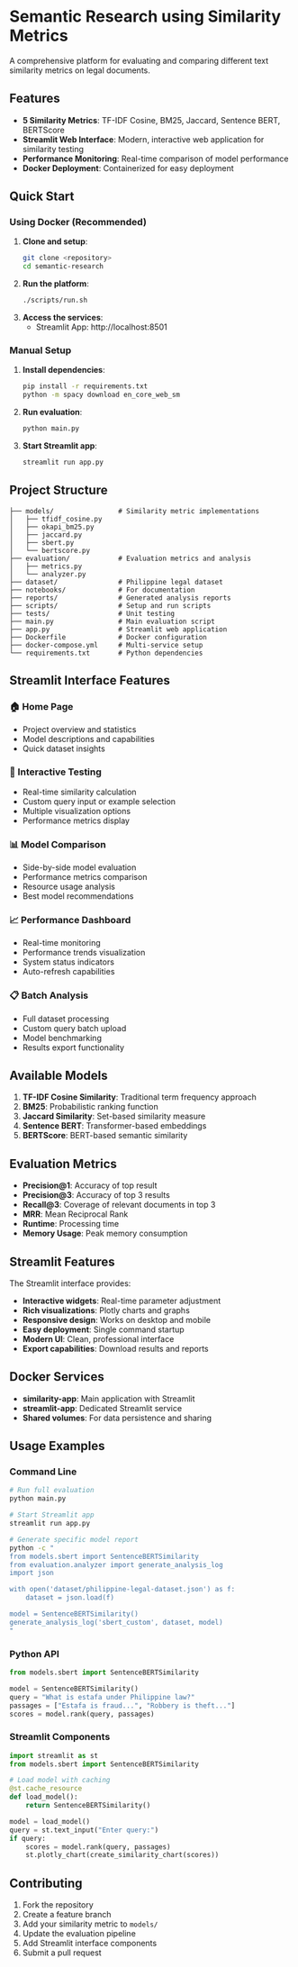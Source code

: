 # Semantic Research using Similarity Metrics

A comprehensive platform for evaluating and comparing different text similarity metrics on legal documents.

## Features

- **5 Similarity Metrics**: TF-IDF Cosine, BM25, Jaccard, Sentence BERT, BERTScore
- **Streamlit Web Interface**: Modern, interactive web application for similarity testing
- **Performance Monitoring**: Real-time comparison of model performance
- **Docker Deployment**: Containerized for easy deployment

## Quick Start

### Using Docker (Recommended)

1. **Clone and setup**:
   ```bash
   git clone <repository>
   cd semantic-research

2. **Run the platform**:
   ```bash
   ./scripts/run.sh

3. **Access the services**:
   - Streamlit App: http://localhost:8501

### Manual Setup

1. **Install dependencies**:
   ```bash
   pip install -r requirements.txt
   python -m spacy download en_core_web_sm

2. **Run evaluation**:
   ```bash
   python main.py

3. **Start Streamlit app**:
   ```bash
   streamlit run app.py

## Project Structure

```
├── models/                # Similarity metric implementations
│   ├── tfidf_cosine.py
│   ├── okapi_bm25.py
│   ├── jaccard.py
│   ├── sbert.py
│   └── bertscore.py
├── evaluation/            # Evaluation metrics and analysis
│   ├── metrics.py
│   └── analyzer.py
├── dataset/               # Philippine legal dataset
├── notebooks/             # For documentation
├── reports/               # Generated analysis reports
├── scripts/               # Setup and run scripts
├── tests/                 # Unit testing 
├── main.py                # Main evaluation script
├── app.py                 # Streamlit web application
├── Dockerfile             # Docker configuration
├── docker-compose.yml     # Multi-service setup
└── requirements.txt       # Python dependencies
```

## Streamlit Interface Features

### 🏠 Home Page
- Project overview and statistics
- Model descriptions and capabilities
- Quick dataset insights

### 🧪 Interactive Testing
- Real-time similarity calculation
- Custom query input or example selection
- Multiple visualization options
- Performance metrics display

### 📊 Model Comparison
- Side-by-side model evaluation
- Performance metrics comparison
- Resource usage analysis
- Best model recommendations

### 📈 Performance Dashboard
- Real-time monitoring
- Performance trends visualization
- System status indicators
- Auto-refresh capabilities

### 📋 Batch Analysis
- Full dataset processing
- Custom query batch upload
- Model benchmarking
- Results export functionality

## Available Models

1. **TF-IDF Cosine Similarity**: Traditional term frequency approach
2. **BM25**: Probabilistic ranking function
3. **Jaccard Similarity**: Set-based similarity measure
4. **Sentence BERT**: Transformer-based embeddings
5. **BERTScore**: BERT-based semantic similarity

## Evaluation Metrics

- **Precision@1**: Accuracy of top result
- **Precision@3**: Accuracy of top 3 results
- **Recall@3**: Coverage of relevant documents in top 3
- **MRR**: Mean Reciprocal Rank
- **Runtime**: Processing time
- **Memory Usage**: Peak memory consumption

## Streamlit Features

The Streamlit interface provides:
- **Interactive widgets**: Real-time parameter adjustment
- **Rich visualizations**: Plotly charts and graphs
- **Responsive design**: Works on desktop and mobile
- **Easy deployment**: Single command startup
- **Modern UI**: Clean, professional interface
- **Export capabilities**: Download results and reports

## Docker Services

- **similarity-app**: Main application with Streamlit
- **streamlit-app**: Dedicated Streamlit service
- **Shared volumes**: For data persistence and sharing

## Usage Examples

### Command Line
```bash
# Run full evaluation
python main.py

# Start Streamlit app
streamlit run app.py

# Generate specific model report
python -c "
from models.sbert import SentenceBERTSimilarity
from evaluation.analyzer import generate_analysis_log
import json

with open('dataset/philippine-legal-dataset.json') as f:
    dataset = json.load(f)

model = SentenceBERTSimilarity()
generate_analysis_log('sbert_custom', dataset, model)
"
```

### Python API
```python
from models.sbert import SentenceBERTSimilarity

model = SentenceBERTSimilarity()
query = "What is estafa under Philippine law?"
passages = ["Estafa is fraud...", "Robbery is theft..."]
scores = model.rank(query, passages)
```

### Streamlit Components
```python
import streamlit as st
from models.sbert import SentenceBERTSimilarity

# Load model with caching
@st.cache_resource
def load_model():
    return SentenceBERTSimilarity()

model = load_model()
query = st.text_input("Enter query:")
if query:
    scores = model.rank(query, passages)
    st.plotly_chart(create_similarity_chart(scores))
```

## Contributing

1. Fork the repository
2. Create a feature branch
3. Add your similarity metric to `models/`
4. Update the evaluation pipeline
5. Add Streamlit interface components
6. Submit a pull request